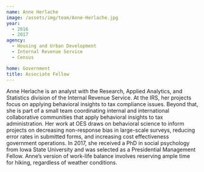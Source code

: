 ```yaml
---
name: Anne Herlache
image: /assets/img/team/Anne-Herlache.jpg 
year: 
  - 2016
  - 2017
agency:   
  - Housing and Urban Development
  - Internal Revenue Service 
  - Census

home: Government 
title: Associate Fellow 
---
```


Anne Herlache is an analyst with the Research, Applied Analytics, and Statistics division of the Internal Revenue Service. At the IRS, her projects focus on applying behavioral insights to tax compliance issues. Beyond that, she is part of a small team coordinating internal and international collaborative communities that apply behavioral insights to tax administration. Her work at OES draws on behavioral science to inform projects on decreasing non-response bias in large-scale surveys, reducing error rates in submitted forms, and increasing cost effectiveness government operations. In 2017, she received a PhD in social psychology from Iowa State University and was selected as a Presidential Management Fellow. Anne’s version of work-life balance involves reserving ample time for hiking, regardless of weather conditions. 

